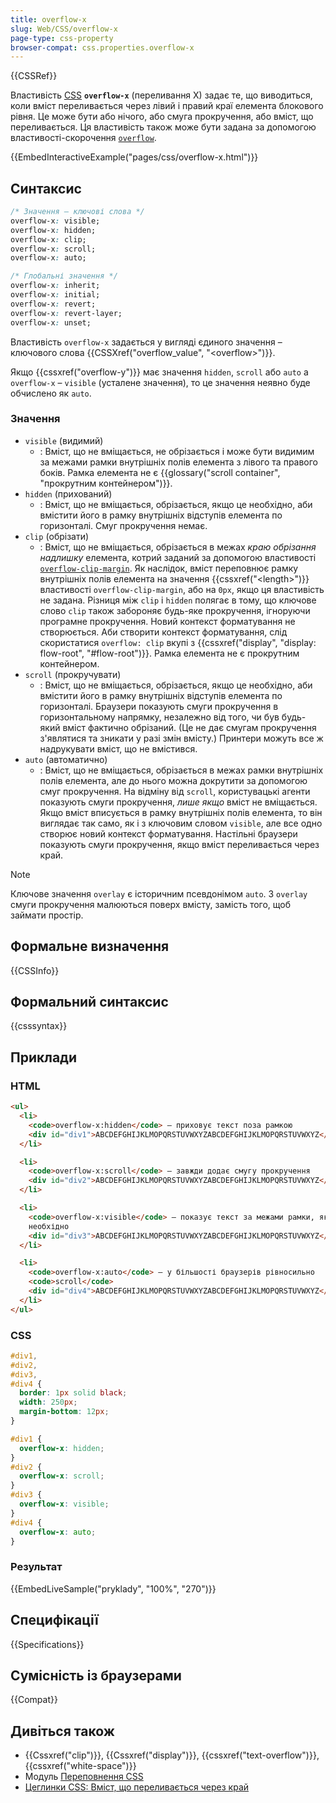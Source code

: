 ```yaml
---
title: overflow-x
slug: Web/CSS/overflow-x
page-type: css-property
browser-compat: css.properties.overflow-x
---
```


{{CSSRef}}

Властивість [CSS](/uk/docs/Web/CSS) **`overflow-x`** (переливання X) задає те, що виводиться, коли вміст переливається через лівий і правий краї елемента блокового рівня. Це може бути або нічого, або смуга прокручення, або вміст, що переливається. Ця властивість також може бути задана за допомогою властивості-скорочення [`overflow`](/uk/docs/Web/CSS/overflow).

{{EmbedInteractiveExample("pages/css/overflow-x.html")}}

## Синтаксис

```css
/* Значення – ключові слова */
overflow-x: visible;
overflow-x: hidden;
overflow-x: clip;
overflow-x: scroll;
overflow-x: auto;

/* Глобальні значення */
overflow-x: inherit;
overflow-x: initial;
overflow-x: revert;
overflow-x: revert-layer;
overflow-x: unset;
```

Властивість `overflow-x` задається у вигляді єдиного значення – ключового слова {{CSSXref("overflow_value", "&lt;overflow&gt;")}}.

Якщо {{cssxref("overflow-y")}} має значення `hidden`, `scroll` або `auto` а `overflow-x` – `visible` (усталене значення), то це значення неявно буде обчислено як `auto`.

### Значення

- `visible` (видимий)
  - : Вміст, що не вміщається, не обрізається і може бути видимим за межами рамки внутрішніх полів елемента з лівого та правого боків. Рамка елемента не є {{glossary("scroll container", "прокрутним контейнером")}}.
- `hidden` (прихований)
  - : Вміст, що не вміщається, обрізається, якщо це необхідно, аби вмістити його в рамку внутрішніх відступів елемента по горизонталі. Смуг прокручення немає.
- `clip` (обрізати)
  - : Вміст, що не вміщається, обрізається в межах _краю обрізання надлишку_ елемента, котрий заданий за допомогою властивості [`overflow-clip-margin`](/uk/docs/Web/CSS/overflow-clip-margin). Як наслідок, вміст переповнює рамку внутрішніх полів елемента на значення {{cssxref("&lt;length&gt;")}} властивості `overflow-clip-margin`, або на `0px`, якщо ця властивість не задана. Різниця між `clip` і `hidden` полягає в тому, що ключове слово `clip` також забороняє будь-яке прокручення, ігноруючи програмне прокручення. Новий контекст форматування не створюється. Аби створити контекст форматування, слід скористатися `overflow: clip` вкупі з {{cssxref("display", "display: flow-root", "#flow-root")}}. Рамка елемента не є прокрутним контейнером.
- `scroll` (прокручувати)
  - : Вміст, що не вміщається, обрізається, якщо це необхідно, аби вмістити його в рамку внутрішніх відступів елемента по горизонталі. Браузери показують смуги прокручення в горизонтальному напрямку, незалежно від того, чи був будь-який вміст фактично обрізаний. (Це не дає смугам прокручення з'являтися та зникати у разі змін вмісту.) Принтери можуть все ж надрукувати вміст, що не вмістився.
- `auto` (автоматично)
  - : Вміст, що не вміщається, обрізається в межах рамки внутрішніх полів елемента, але до нього можна докрутити за допомогою смуг прокручення. На відміну від `scroll`, користувацькі агенти показують смуги прокручення, _лише якщо_ вміст не вміщається. Якщо вміст вписується в рамку внутрішніх полів елемента, то він виглядає так само, як і з ключовим словом `visible`, але все одно створює новий контекст форматування. Настільні браузери показують смуги прокручення, якщо вміст переливається через край.

> [!NOTE]
> Ключове значення `overlay` є історичним псевдонімом `auto`. З `overlay` смуги прокручення малюються поверх вмісту, замість того, щоб займати простір.

## Формальне визначення

{{CSSInfo}}

## Формальний синтаксис

{{csssyntax}}

## Приклади

### HTML

```html
<ul>
  <li>
    <code>overflow-x:hidden</code> — приховує текст поза рамкою
    <div id="div1">ABCDEFGHIJKLMOPQRSTUVWXYZABCDEFGHIJKLMOPQRSTUVWXYZ</div>
  </li>

  <li>
    <code>overflow-x:scroll</code> — завжди додає смугу прокручення
    <div id="div2">ABCDEFGHIJKLMOPQRSTUVWXYZABCDEFGHIJKLMOPQRSTUVWXYZ</div>
  </li>

  <li>
    <code>overflow-x:visible</code> — показує текст за межами рамки, якщо це
    необхідно
    <div id="div3">ABCDEFGHIJKLMOPQRSTUVWXYZABCDEFGHIJKLMOPQRSTUVWXYZ</div>
  </li>

  <li>
    <code>overflow-x:auto</code> — у більшості браузерів рівносильно
    <code>scroll</code>
    <div id="div4">ABCDEFGHIJKLMOPQRSTUVWXYZABCDEFGHIJKLMOPQRSTUVWXYZ</div>
  </li>
</ul>
```

### CSS

```css
#div1,
#div2,
#div3,
#div4 {
  border: 1px solid black;
  width: 250px;
  margin-bottom: 12px;
}

#div1 {
  overflow-x: hidden;
}
#div2 {
  overflow-x: scroll;
}
#div3 {
  overflow-x: visible;
}
#div4 {
  overflow-x: auto;
}
```

### Результат

{{EmbedLiveSample("pryklady", "100%", "270")}}

## Специфікації

{{Specifications}}

## Сумісність із браузерами

{{Compat}}

## Дивіться також

- {{Cssxref("clip")}}, {{Cssxref("display")}}, {{cssxref("text-overflow")}}, {{cssxref("white-space")}}
- Модуль [Переповнення CSS](/uk/docs/Web/CSS/CSS_overflow)
- [Цеглинки CSS: Вміст, що переливається через край](/uk/docs/Learn/CSS/Building_blocks/Overflowing_content)
